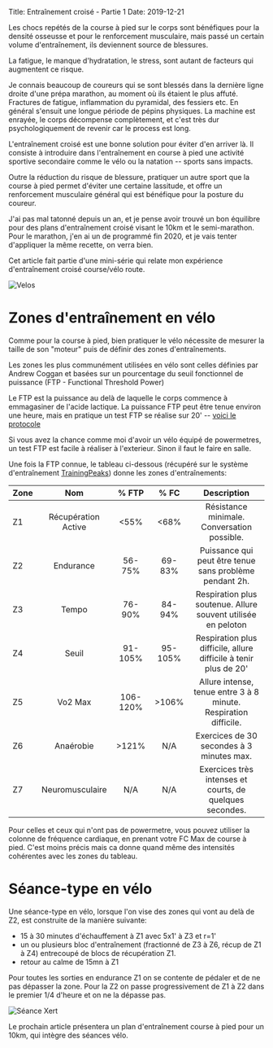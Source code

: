 Title: Entraînement croisé - Partie 1
Date: 2019-12-21 

Les chocs repétés de la course à pied sur le corps sont bénéfiques pour la 
densité osseusse et pour le renforcement musculaire, mais passé un certain
volume d'entraînement, ils deviennent source de blessures.

La fatigue, le manque d'hydratation, le stress, sont autant de facteurs qui
augmentent ce risque.

Je connais beaucoup de coureurs qui se sont blessés dans la dernière
ligne droite d'une prépa marathon, au moment où ils étaient le plus affuté.
Fractures de fatigue, inflammation du pyramidal, des fessiers etc. En général
s'ensuit une longue période de pépins physiques. La machine est enrayée,
le corps décompense complètement, et c'est très dur psychologiquement de 
revenir car le process est long.

L'entraînement croisé est une bonne solution pour éviter d'en arriver là. Il
consiste à introduire dans l'entraînement en course à pied une activité
sportive secondaire comme le vélo ou la natation -- sports sans impacts.

Outre la réduction du risque de blessure, pratiquer un autre sport que la
course à pied permet d'éviter une certaine lassitude, et offre un renforcement
musculaire général qui est bénéfique pour la posture du coureur.

J'ai pas mal tatonné depuis un an, et je pense avoir trouvé un bon 
équilibre pour des plans d'entraînement croisé visant le 10km et le 
semi-marathon. Pour le marathon, j'en ai un de programmé fin 2020, et je
vais tenter d'appliquer la même recette, on verra bien.

Cet article fait partie d'une mini-série qui relate mon expérience
d'entraînement croisé course/vélo route.

![Velos](/images/velos.png "Départ de la Jeff 2019")

Zones d'entraînement en vélo
============================

Comme pour la course à pied, bien pratiquer le vélo nécessite de mesurer
la taille de son "moteur" puis de définir des zones d'entraînements. 

Les zones les plus communément utilisées en vélo sont celles définies par 
Andrew Coggan et basées sur un pourcentage du seuil fonctionnel de puissance 
(FTP - Functional Threshold Power)

Le FTP est la puissance au delà de laquelle le corps commence à emmagasiner de
l'acide lactique. La puissance FTP peut être tenue environ une heure, mais en
pratique un test FTP se réalise sur 20' -- [voici le protocole](https://fr.wikipedia.org/wiki/Test_de_Coggan)

Si vous avez la chance comme moi d'avoir un vélo équipé de powermetres, un test 
FTP est facile à réaliser à l'exterieur. Sinon il faut le faire en salle.

Une fois la FTP connue, le tableau ci-dessous (récupéré sur le système 
d'entraînement [TrainingPeaks](https://www.trainingpeaks.com/blog/power-training-levels/)) 
donne les zones d'entraînements:


| Zone |          Nom         |   % FTP  |   % FC  |                            Description                           |
|------|:--------------------:|:--------:|:-------:|:----------------------------------------------------------------:|
|  Z1  | Récupération  Active |   <55%   |   <68%  | Résistance minimale. Conversation possible.                      |
|  Z2  |       Endurance      |  56-75%  |  69-83% | Puissance qui peut être tenue sans problème pendant 2h.          |
|  Z3  |         Tempo        |  76-90%  |  84-94% | Respiration plus soutenue. Allure souvent utilisée en peloton    |
|  Z4  |         Seuil        |  91-105% | 95-105% | Respiration plus difficile, allure difficile à tenir plus de 20' |
|  Z5  |        Vo2 Max       | 106-120% |  >106%  | Allure intense, tenue entre 3 à 8 minute. Respiration difficile. |
|  Z6  |       Anaérobie      |   >121%  |   N/A   | Exercices de 30 secondes à 3 minutes max.                        |
|  Z7  |   Neuromusculaire    |    N/A   |   N/A   | Exercices très intenses et courts, de quelques secondes.         |


Pour celles et ceux qui n'ont pas de powermetre, vous pouvez utiliser la colonne de
fréquence cardiaque, en prenant votre FC Max de course à pied. C'est moins précis mais
ca donne quand même des intensités cohérentes avec les zones du tableau.

Séance-type en vélo
===================

Une séance-type en vélo, lorsque l'on vise des zones qui vont au delà de Z2,
est construite de la manière suivante:

- 15 à 30 minutes d'échauffement à Z1 avec 5x1' à Z3 et r=1'
- un ou plusieurs bloc d'entraînement (fractionné de Z3 à Z6, récup de Z1 à Z4)
  entrecoupé de blocs de récupération Z1.
- retour au calme de 15mn à Z1

Pour toutes les sorties en endurance Z1 on se contente de pédaler et
de ne pas dépasser la zone. Pour la Z2 on passe progressivement de Z1 à
Z2 dans le premier 1/4 d'heure et on ne la dépasse pas.

![Séance Xert](/images/xert.png "Séance Xert")

Le prochain article présentera un plan d'entraînement course à pied 
pour un 10km, qui intègre des séances vélo.
